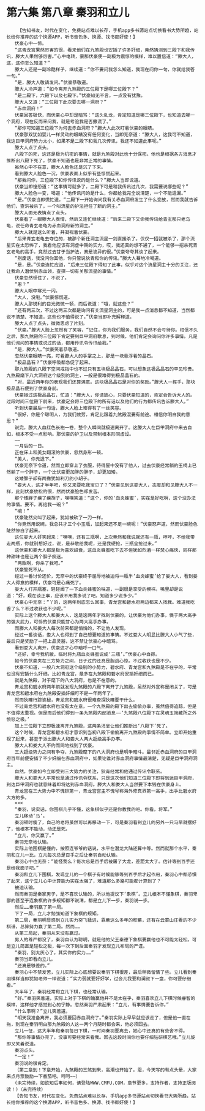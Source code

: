# 第六集 第八章 秦羽和立儿
        【告知书友，时代在变化，免费站点难以长存，手机app多书源站点切换看书大势所趋，站长给你推荐的这个换源APP，听书音色多、换源、找书都好使！】
       伏豪心中一惊。
       “这青龙宫果然厉害的很，看来他们在九煞殿也安插了许多奸细，竟然猜测到三殿下和我传讯，滕大人果然够厉害。”心中电转，霎那伏豪便一副极为震惊的模样，难以置信道：“滕大人，这，这你怎么知道？”
       滕大人还是一副冷酷样子，继续道：“你不要问我怎么知道，我现在问你一句，你就给我答一句。”
       “是，滕大人敬请发问。”伏豪恭敬道。
       滕大人冷声道：“如今离开九煞殿的三位殿下是哪三位殿下？”
       “是二殿下，六殿下以及七殿下。”伏豪知无不言，一点没有犹豫。
       滕大人又道：“三位殿下此次要去哪一洞府？”
       “赤血洞府！”
       伏豪回答极快，而伏豪心中却是暗骂：“这头虬龙，肯定知道是哪三位殿下，也知道去哪一个洞府，现在反而来问我，就是考验我是否撒谎了。”
       “那你可知道三位殿下为何去赤血洞府？”滕大人此次盯着伏豪的眼睛。
       伏豪那双犹如婴儿一样灵动的眼睛没有任何变化，当即无奈道：“滕大人，这我可不知道，我这巨甲洞府势力太小，如果不是二殿下和我几次传讯，我还不知道此事呢。”
       滕大人点了点头。
       八殿下的死，这还是极为机密的事情，就是九煞殿对此也十分保密。他也是根据各方消息才推断出八殿下死了，伏豪不知道也是非常正常的事情。
       虽然心中不在意，滕大人脸色还是沉了下来。
       看到滕大人脸色一沉，伏豪表面上似乎有些惊慌起来。
       “那我问你，三位殿下和你传讯说的是什么？”滕大人当即说道。
       伏豪当即惶恐道：“这事情可就多了，二殿下可是和我传讯过几次，我需要说哪些呢？”
       滕大人脸色一变，喝道：“他传讯问的是什么，你都给我完全说清楚，一个不能遗漏。”
       “是。”伏豪当即慌忙道，“二殿下一开始询问我有关赤血洞府发生了什么变故，然而我就告诉他们，查洪被杀了，一个叫流星的护法担任了新的洞主。”
       滕大人面无表情点了点头。
       伏豪看了一眼滕大人表情，然后又连忙继续道：“后来二殿下又命我传讯给青玄那只老乌龟，说任命青玄老龟为赤血洞府新的洞主。”
       滕大人就是这么听着，并凝视着伏豪。
       “后来青玄老龟去夺位的，被那个新任洞主流星一剑直接杀了。仅仅一招就被杀了，那个流星实在太恐怖了，我看他应该有洞虚中期的实力，哎，我还真的想不通了，一个能够一招杀死青玄老龟的高手，竟然过去甘于当护法，真是诡异的很。”伏豪夸夸其谈了起来。
       “别废话，我没问你其他，你只管说狄青和你的传讯。”滕大人蓦地冷喝道。
       “是，是。”伏豪连忙应道，“后来三位殿下得知了此事，似乎对这个流星洞主十分的关注，还让我命人潜伏到赤血领，查探一切有关那流星的事情。”
       伏豪忽然顿住了，不说了。
       “恩？”
       滕大人眼中寒光一闪。
       “大人，没啦。”伏豪惊慌道。
       滕大人那锐利的目光微微一顿，而后说道：“哦，就这些？”
       “还有两三次，不过这两三次都是询问有关流星洞主的，可是我一点消息都不知道，当然都说不清楚、不知道，这些也不值得说了。”伏豪当即补充解释道。
       滕大人点了点头，微微思虑了片刻。
       “伏豪。”滕大人脸上忽然有了笑容，“记住，你为我们服务，我们自然不会亏待你。相信不久之后，那九煞殿的三位殿下肯定要到巨甲洞府歇息，到时候，他们肯定会询问你许多事情。凡是他们询问的事情或说过的话，都用传讯令传讯给我。”
       “是，滕大人。”伏豪笑着恭敬道。
       忽然伏豪眼睛一亮，盯着滕大人的手掌之上，那是一块悬浮着的晶石。
       “极品晶石？”伏豪呼吸都急促了起来。
       那九煞殿的八殿下空间戒指中也不过只有五块极品晶石，可以想象这极品晶石的罕见珍贵。九煞殿麾下八大洞府这个级别的洞主，一般是很难得到极品晶石的。
       “对，最近两年你的表现我们还算满意。这块极品晶石是对你的奖励。”滕大人一挥手，那块极品晶石便到了伏豪身前。
       伏豪接过这极品晶石，忙道：“滕大人，你请放心，只要伏豪知道的，肯定会告诉大人的。过段时间三位殿下前来，伏豪定会将三位殿下的所有话以及他们的行为都传讯告诉滕大人。”
       听到伏豪最后一句话，滕大人脸上难得有了一丝笑容。
       “很好，你是个聪明人，为我们效劳，肯定比跟着九煞殿混要有前途。相信你明白我的意思？”
       说完，滕大人血红色长袍一卷，整个人瞬间就极速离开了。这滕大人在巨甲洞府中来去自如，根本不受一点影响。那伏豪的护卫以及禁制根本形同虚设。
       ……
       一月后的一日。
       正在床上和美女翻滚的伏豪，忽然身形一顿。
       “美人，你先退下。”
       伏豪无奈下令道，然而立即穿上了衣服，待得屋中没有了他人，过去伏豪经常躺的玉椅上已然躺了一个胖子，一个比伏豪更加胖的胖子，却更加矮。
       这矮胖子却有两撇犹如利刀的小胡子。
       “娄大人，这才半年吧，你又来要吃我宝贝了？”伏豪见到这娄大人，态度却和见滕大人不一样，此刻伏豪放松的很，然而伏豪脸色却发苦。
       那个矮胖子摸了摸胡子，嘿嘿笑道：“这个，你的‘血炎蜂蜜’，实在是好吃啊，这个没办法的事情。要不，再给我一碗？”
       “碗！”
       伏豪陡然尖叫了起来，犹如被砍了一刀一样。
       “你竟然用说碗，我总共才三个小玉瓶，加起来还不足一碗呢！”伏豪怒声道，然而伏豪脸色陡然惨白了起来。
       这位娄大人奸笑起来：“嘿嘿，还有三瓶啊，上次竟然和我说就还有一瓶，哼哼，不给我带走两瓶，你就别想好过，说，是恭敬给我呢，还是我硬抢，三瓶全抢过来。”
       这伏豪和娄大人都是极为喜欢甜食，这血炎蜂蜜吃下去不但犹如烈酒一样焚心痛快，同样那种甜味也是让两个胖子痴迷。
       “两瓶啊，你杀了我吧。”
       伏豪誓死不从。
       经过一番讨价还价，无奈中的伏豪终于屈辱地被迫将一瓶半‘血炎蜂蜜’给了娄大人，看到娄大人得意的模样，伏豪可是心痛死了。
       娄大人打开瓶塞，轻轻闻了一下血炎蜂蜜的味道，一副很是享受的模样。嘴里却是说道：“好，现在谈正事，应该不用我多说了吧。知道多少说多少。”
       伏豪心中无奈：“丫的，这两年到底怎么回事，青龙宫和碧水府两边都来人找我。难道我吃香了么？不过收获也不少呢。”
       实际上这个滕大人和娄大人，这是这两年才找到伏豪的，让伏豪为他们办事，慑于两大高手的强大武力，可怜的伏豪只能甘心为两大高手办事。
       而滕大人和娄大人每次前来都是悄悄的，不让他人发现。
       经过一番谈话，娄大人也得到了自己想要知道的事情。不过娄大人明显比滕大人小气了些，最后只是奖励了一把上品灵器，这不禁让伏豪心中暗骂。
       看到娄大人离开，伏豪这才心中暗呼一口气。
       “还好，幸亏我机敏，临时将九瓶血炎蜂蜜说成‘三瓶’。”伏豪心中自得。
       如今的伏豪夹在三方势力之间，日子过的还真是胆战心惊。不过收获也是不少。
       伏豪不知道，一般八大洞府这个级别的小势力，碧水府、青龙宫和九煞殿是不在乎的，平常也没有安插什么奸细。比如青龙宫，最多在九煞殿和碧水府安插奸细而已。
       就是九煞殿，对于麾下的八大洞府，也是不在意的。
       青龙宫和碧水府两年前就发现九煞殿的八殿下离开了九煞殿，虽然对外宣称是闭关了，可是青龙宫和碧水府在九煞殿安插奸细可不是一年两年了。
       然而狄瞳行踪诡秘，青龙宫和碧水府很难查探狄瞳要干什么。
       不过青龙宫和碧水府也没有太在意，一个九煞殿的殿下出去偷偷办事，虽然值得追踪，但是不值得太重视。但是而后他们得到一条九煞殿内部消息——‘九煞殿八位殿下在灵魂玉简藏所之外愤怒之极。’
       加上三位殿下立即极速离开九煞殿，这两条消息让他们推断出‘八殿下’死了。
       这个时候，青龙宫和碧水府才意识到当初八殿下偷偷离开九煞殿的事情不简单。立即开始重视了起来，甚至于派出滕大人和娄大人两大超级高手办事。
       滕大人和娄大人不约而同地找到了伏豪。
       三大超级势力之间有争夺，九煞殿麾下的八大洞府也是明争暗斗。最邻近赤血洞府的巨甲洞府百年前便安插了不少奸细在赤血洞府中，如果论谁对赤血洞府事情最清楚，无疑是巨甲洞府洞主。
       自然，伏豪如今立即受到三大势力的关注，狄青经常和他通过传讯令联系。
       滕大人和娄大人平常也是通过传讯令联系，只是这次他们知道三位殿下即将到达巨甲洞府，到达巨甲洞府也就意味着即将达到赤血洞府。滕大人和娄大人当然要下本钱在伏豪身上。
       青龙宫在三大势力中不愧排第一，青龙宫宫主不愧号称海外修真界第一高手，出手比碧水府大方的多。
       ×××
       “秦羽，说实话，你围棋几乎不懂，这象棋似乎还是你教我的吧。你看，将军。”
       立儿移动‘马’。
       秦羽顿时傻了，自己的老将虽然可以再移动一下，可是秦羽看到立儿的另外一只马早就摆好了，他根本不能动，动还是死。
       “立儿，你又赢了。”
       秦羽无奈地认输。
       实际上他围棋是懂的，按照连爷爷的话说，水平在潜龙大陆还算中等。然而就那个水平，秦羽和立儿一比，立儿每次总是百手之后让秦羽自动认输。
       秦羽心中也无奈：“能怪我么？每次总是百手后被屠了大龙，差距太大了。估计等到百手还是给我面子吧。”
       秦羽和立儿下围棋，发现立儿的一个棋子有时候能够等到百手后才起作用，秦羽心中都恐惧了起来，这个立儿心中计算能力实在太强了，难道那么多路可能都计算到了？
       被迫认输。
       然而秦羽是秦家男子，是不喜欢认输的，所以他提议下‘象棋’。立儿根本不懂象棋，秦羽卑鄙的甚至于连象棋的许多规矩都不说清，都是立儿下一步，秦羽说一步。
       然后……秦羽赢了第一局。
       下了一局，立儿才勉强知道下象棋的规矩。
       第二局，秦羽明显感到立儿实力突飞猛进，靠着这么多年的积蓄，还有在云雾山庄看的不少棋谱，总算努力赢了第二局。然而……
       从第三局起，秦羽从来没有赢过。
       男人的尊严都没了，秦羽自认为聪明，就是他的父王秦德下象棋要赢他也不可能太轻松。可是立儿简直是轻松之极，每一次下到后面秦羽才发现立儿布局的严谨。
       “秦羽，别太灰心了。其实你的实力……”
       秦羽当即看向立儿。
       “还真是够差的。”
       秦羽心中不禁发苦，立儿实际上心底想要说秦羽下棋很差，最后稍微留情了些。立儿看到秦羽模样当即犹如老师一样说道：“实力弱就要好好学，过会儿我要和澜叔下一盘，你可要仔细看。”
       大半年了，秦羽经常和立儿下棋，也经常认输。
       “好。”秦羽笑着道，实际上对于下棋的输赢他并不是太在乎，秦羽喜欢立儿下棋时候睿智的模样，这样他才感觉到心的宁静。忽然秦羽严肃起来：“立儿，有事情要告诉你。”
       “什么事啊？”立儿笑着道。
       “明天我准备离开，我必须要回赤血洞府了。”秦羽实际上早早就应该走了，但是他一直在拖，到现在秦羽明白那九煞殿的人这一两个月随时都会来，他必须回去。
       立儿一怔，这大半年和秦羽每日下棋，一时间秦羽要离去，她心中还真的有些舍不得。
       “那你等事情办完了，没事可要经常来看我。回去这段时间你也要仔细钻研棋艺哦。”立儿旋即又笑着说道。
       秦羽点头。
       “一定！”
       秦羽说的很肯定。
       （第二章到！下章开始，九煞殿的三煞到来，高潮也开始了。恩，今天写的有点头晕，大家来点月票鼓励一下番茄吧。呵呵~~）
       (未完待续，如欲知后事如何，请登陆WWW.CMFU.COM，章节更多，支持作者，支持正版阅读！)（未完待续）
       【告知书友，时代在变化，免费站点难以长存，手机app多书源站点切换看书大势所趋，站长给你推荐的这个换源APP，听书音色多、换源、找书都好使！】
